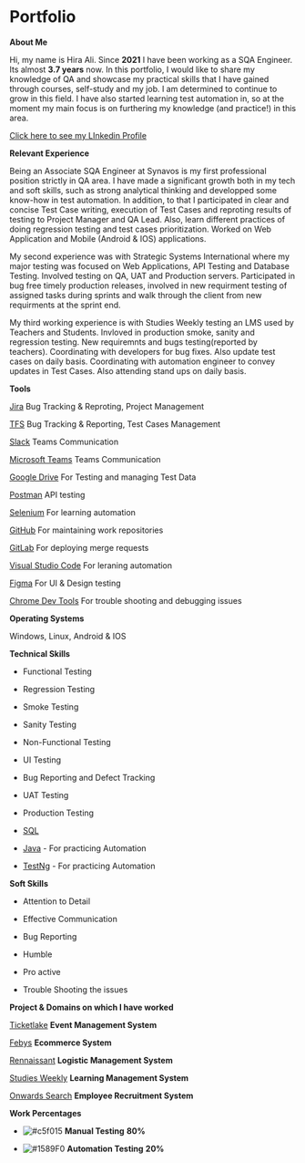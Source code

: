 # Portfolio

**About Me**

Hi, my name is Hira Ali. Since **2021** I have been working as a SQA Engineer. Its almost **3.7 years** now. In this portfolio, I would like to share my knowledge of QA and showcase my practical skills that I have gained through courses, self-study and my job. I am determined to continue to grow in this field. I have also started learning test automation in, so at the moment my main focus is on furthering my knowledge (and practice!) in this area.

[Click here to see my LInkedin Profile](https://www.linkedin.com/in/hira-ali-4a5b1b1a3/)

**Relevant Experience**

Being an Associate SQA Engineer at Synavos is my first professional position strictly in QA area. I have made a significant growth both in my tech and soft skills, such as strong analytical thinking and developped some know-how in test automation. In addition, to that I participated in clear and concise Test Case writing, execution of Test Cases and reproting results of testing to Project Manager and QA Lead. Also, learn different practices of doing regression testing and test cases prioritization. Worked on Web Application and Mobile (Android & IOS) applications. 

My second experience was with Strategic Systems International where my major testing was focused on Web Applications, API Testing and Database Testing. Involved testing on QA, UAT and Production servers. Participated in bug free timely production releases, involved in new requirment testing of assigned tasks during sprints and walk through the client from new requirments at the sprint end.

My third working experience is with Studies Weekly testing an LMS used by Teachers and Students. Invloved in production smoke, sanity and regression testing. New requiremnts and bugs testing(reported by teachers). Coordinating with developers for bug fixes. Also update test cases on daily basis. Coordinating with automation engineer to convey updates in Test Cases. Also attending stand ups on daily basis.

**Tools**

[Jira](https://www.atlassian.com/pl/software/jira) Bug Tracking & Reproting,  Project Management 

[TFS](https://learn.microsoft.com/en-us/previous-versions/azure/devops/all/overview?view=tfs-2018) Bug Tracking & Reporting, Test Cases Management

[Slack](https://slack.com/) Teams Communication

[Microsoft Teams]() Teams Communication 

[Google Drive](https://workspace.google.com/products/drive/) For Testing and managing Test Data

[Postman](https://learning.postman.com/docs/getting-started/installation/installation-and-updates/) API testing 

[Selenium]()  For learning automation

[GitHub]() For maintaining work repositories

[GitLab]() For deploying merge requests

[Visual Studio Code]() For leraning automation

[Figma]() For UI & Design testing

[Chrome Dev Tools]() For trouble shooting and debugging issues


**Operating Systems**

Windows, Linux, Android & IOS

**Technical Skills** 

- Functional Testing

- Regression Testing

- Smoke Testing

- Sanity Testing

- Non-Functional Testing

- UI Testing

- Bug Reporting and Defect Tracking

- UAT Testing

- Production Testing

- [SQL](https://support.microsoft.com/pl-pl/topic/j%C4%99zyk-access-sql-podstawowe-poj%C4%99cia-s%C5%82ownictwo-i-sk%C5%82adnia-444d0303-cde1-424e-9a74-e8dc3e460671)

- [Java]() - For practicing Automation

- [TestNg]() - For practicing Automation

**Soft Skills**

- Attention to Detail

- Effective Communication

- Bug Reporting

- Humble

- Pro active

- Trouble Shooting the issues

**Project & Domains on which I have worked**

[Ticketlake]() **Event Management System**

[Febys]() **Ecommerce System**

[Rennaissant]() **Logistic Management System**

[Studies Weekly]() **Learning Management System**

[Onwards Search]() **Employee Recruitment System**

**Work Percentages**

- ![#c5f015](https://placehold.co/15x15/c5f015/c5f015.png)   **Manual Testing**   **80%**
  


- ![#1589F0](https://placehold.co/15x15/1589F0/1589F0.png)   **Automation Testing** **20%**
